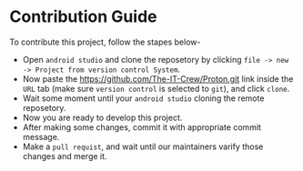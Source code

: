 # Contribution Guide

To contribute this project, follow the stapes below-

- Open `android studio` and clone the reposetory by clicking `file -> new -> Project from version control System`.
- Now paste the https://github.com/The-IT-Crew/Proton.git link inside the `URL` tab (make sure `version control` is selected to `git`), and click `clone`.
- Wait some moment until your `android studio` cloning the remote reposetory. 
- Now you are ready to develop this project.
- After making some changes, commit it with appropriate commit message.
- Make a `pull requist`, and wait until our maintainers varify those changes and merge it.
